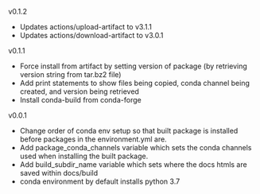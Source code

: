 v0.1.2
* Updates actions/upload-artifact to v3.1.1
* Updates actions/download-artifact to v3.0.1

v0.1.1
* Force install from artifact by setting version of package (by retrieving version string from tar.bz2 file)
* Add print statements to show files being copied, conda channel being created, and version being retrieved
* Install conda-build from conda-forge


v0.0.1
* Change order of conda env setup so that built package is installed before packages in the environment.yml are.
* Add package_conda_channels variable which sets the conda channels used when installing the built package.
* Add build_subdir_name variable which sets where the docs htmls are saved within docs/build
* conda environment by default installs python 3.7
